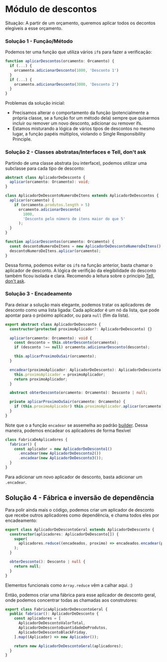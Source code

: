 # Módulo de descontos

Situação: A partir de um orçamento, queremos aplicar todos os decontos elegíveis a esse orçamento.

### Solução 1 - Função/Método

Podemos ter uma função que utiliza vários `if`s para fazer a verificação:

```typescript
function aplicarDescontos(orcamento: Orcamento) {
  if (...) {
    orcamento.adicionarDesconto(1000, 'Desconto 1')
  }
  if (...) {
    orcamento.adicionarDesconto(3000, 'Desconto 2')
  }
}
```

Problemas da solução inicial:

- Precisamos alterar o comportamento da função (potencialmente a própria classe, se a função for um método dela) sempre que quisermos incluir ou remover um novo desconto, adicionar ou remover ifs.
- Estamos misturando a lógica de vários tipos de descontos no mesmo lugar, a função papéis múltiplos, violando o Single Responsibility Principle.

### Solução 2 - Classes abstratas/Interfaces e Tell, don't ask

Partindo de uma classe abstrata (ou interface), podemos utilizar uma subclasse para cada tipo de desconto:

```typescript
abstract class AplicadorDeDesconto {
  aplicar(orcamento: Orcamento): void;
}

class AplicadorDeDescontoNumeroDeItens extends AplicadorDeDescontos {
  aplicar(orcamento) {
    if (orcamento.produtos.length > 5)
      orcamento.adicionarDesconto(
        1000,
        'Desconto pelo número de itens maior do que 5'
      );
  }
}

function aplicarDescontos(orcamento: Orcamento) {
  const descontoNumeroDeItens = new AplicadorDeDescontoNumeroDeItens();
  descontoNumeroDeItens.aplicar(orcamento);
}
```

Dessa forma, podemos evitar os `if`s na função anterior, basta chamar o aplicador de desconto. A lógica de verifição da elegibilidade do desconto também ficou isolada e clara. Recomendo a leitura sobre o princípio [Tell, don't ask](https://martinfowler.com/bliki/TellDontAsk.html).

### Solução 3 - Encadeamento

Para deixar a solução mais elegante, podemos tratar os aplicadores de desconto como uma lista ligada: Cada aplicador é um nó da lista, que pode apontar para o próximo aplicador, ou para `null` (fim da lista).

```typescript
export abstract class AplicadorDeDesconto {
  constructor(protected proximoAplicador?: AplicadorDeDesconto) {}

  aplicar(orcamento: Orcamento): void {
    const desconto = this.obterDesconto(orcamento);
    if (desconto !== null) orcamento.adicionarDesconto(desconto);

    this.aplicarProximoOuSair(orcamento);
  }

  encadear(proximoAplicador: AplicadorDeDesconto): AplicadorDeDesconto {
    this.proximoAplicador = proximoAplicador;
    return proximoAplicador;
  }

  abstract obterDesconto(orcamento: Orcamento): Desconto | null;

  private aplicarProximoOuSair(orcamento: Orcamento) {
    if (this.proximoAplicador) this.proximoAplicador.aplicar(orcamento);
  }
}
```

Note que o a função `encadear` se assemelha ao padrão [builder](https://refactoring.guru/design-patterns/builder). Dessa maneira, podemos encadear os aplicadores de forma flexível

```typescript
class FabricaDeAplicadores {
  fabricar() {
    const aplicador = new AplicadorDeDesconto1()
      .encadear(new AplicadorDeDesconto2())
      .encadear(new AplicadorDeDesconto3());
  }
}
```

Para adicionar um novo aplicador de desconto, basta adicionar um `.encadear`.

## Solução 4 - Fábrica e inversão de dependência

Para polir ainda mais o código, podemos criar um aplicador de desconto que recebe outros aplicadores como dependência, e chama todos eles por encadeamento:

```typescript
export class AplicadorDeDescontoGeral extends AplicadorDeDesconto {
  constructor(aplicadores: AplicadorDeDesconto[]) {
    super(
      aplicadores.reduce((encadeados, proximo) => encadeados.encadear(proximo))
    );
  }

  obterDesconto(): Desconto | null {
    return null;
  }
}
```

Elementos funcionais como `Array.reduce` vêm a calhar aqui. :)

Então, podemos criar uma fábrica para esse aplicador de desconto geral, onde podemos concentrar todas as chamadas aos construtores:

```typescript
export class FabricaAplicadorDeDescontoGeral {
  public fabricar(): AplicadorDeDesconto {
    const aplicadores = [
      AplicadorDeDescontoValorTotal,
      AplicadorDeDescontoQuantidadeDeProdutos,
      AplicadorDeDescontoBlackFriday,
    ].map((Aplicador) => new Aplicador());

    return new AplicadorDeDescontoGeral(aplicadores);
  }
}
```
